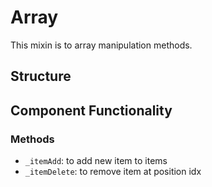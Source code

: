 Array
===============
This mixin is to array manipulation methods.

## Structure

Component Functionality
---------
### Methods
- `_itemAdd`: to add new item to items 
- `_itemDelete`: to remove item at position idx
